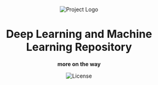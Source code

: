 <p align="center">
  <img src="https://upload.wikimedia.org/wikipedia/commons/thumb/0/05/Scikit_learn_logo_small.svg/1200px-Scikit_learn_logo_small.svg.png" alt="Project Logo">
</p>

<h1 align="center">Deep Learning and Machine Learning Repository</h1>

<p align="center">
  <b>more on the way</b>
</p>

<p align="center">
  <img src="https://img.shields.io/badge/license-MIT-blue.svg" alt="License">
</p>
